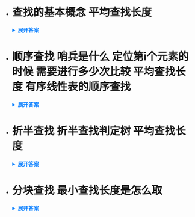 - # 查找的基本概念 平均查找长度

  <details>
    <summary style="font-weight: bold; color: #007bff;">展开答案</summary>
    <ul>    
    <li style="color: blue;">在一个有限序列中 查找某个满足条件的过程就是查找</li>
    <li style="color: blue;">一次查找 需要比较关键字的次数 P是找到的概率 我们一般设置为 1/n 找到元素C为比较的次数 计算公式为 求和（Pi * Ci) 就是整个序列平均查找长度</li>
    </ul>
  </details>

- # 顺序查找 哨兵是什么 定位第i个元素的时候 需要进行多少次比较 平均查找长度 有序线性表的顺序查找

  <details>
    <summary style="font-weight: bold; color: #007bff;">展开答案</summary>
    <ul>    
    <li style="color: blue;">顺序查找也就是最简单的查找 如果是顺序存储 那么就按照数组下标查找 如果是链表 那么就next查找 依次对比每个元素 直到结束 我们可以设置 数组0 或者头节点为 哨兵 这样次序和位序就一致了 避免了许多判断语句 </li>
    <li style="color: blue;">顺序查找 定位到第i个元素 需要进行 n-i+1次的比较 </li>
    <li style="color: blue;">每个元素概率均为 1/n 那么 ASL(平均查找长度)=求和1/n * n-i+1  = n+1/2</li>
    <li style="color: blue;">如果线性表语句有序了 那么找到某个元素 只要小于 并且 i+1 大于 就可以判断查找失败了 可以使用二叉树来分析 查找失败一定是到了叶子节点中</li>
    </ul>
  </details>

- # 折半查找 折半查找判定树 平均查找长度

  <details>
    <summary style="font-weight: bold; color: #007bff;">展开答案</summary>
    <ul>    
    <li style="color: blue;">对于 int类型的 有序 线性表 可以通过 折半查找方法 快速查找 类似 SQL注入 折半计算ASCII【不适用链表】</li>
    <li style="color: blue;">首先设定 mid 为 high + low /2 如果 mid =key 直接返回 如果 data[mid] &gt; key (说明不会出现在右边了) 那么就把 high = mid - 1 重新计算 else （也就是不会出现在左边） 那么 low = mid+1 重新计算 </li>
    <li style="color: blue;">这里 /2 可以采用向下取整 也可以采用向上取整 mid low high 均为序号 </li>
    <li style="color: blue;">通过构建折半查找判定树 也可以快速分析 折半查找的判定树是一个平衡二叉树 也就是左右高度不超过1 n个节点 n+1个叶子 </li>
    <li style="color: blue;">折半查找 的平均查找长度也就是 判定树的树高 最多不会超过 我们认为 向上取整[log2^n+1]</li>
    </ul>
  </details>

- # 分块查找 最小查找长度是怎么取

  <details>
    <summary style="font-weight: bold; color: #007bff;">展开答案</summary>
    <ul>    
    <li style="color: blue;">吸取了顺序查找和折半查找的优先 我们也叫做 索引顺序查找</li>
    <li style="color: blue;">把整个序列分块 块内无序按照 块间有序 选择的块关键字 应该是子块中最大字</li>
    <li style="color: blue;">如果 长度为n 每块内有 根号(n) 那么这个时候 平均查找长度最小 </li>
    </ul>
  </details>